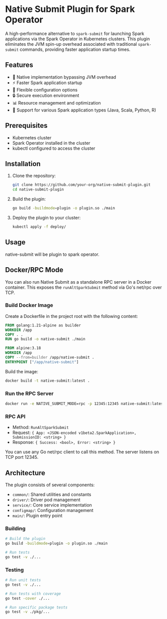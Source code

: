 # Native Submit Plugin for Spark Operator

A high-performance alternative to `spark-submit` for launching Spark applications via the Spark Operator in Kubernetes clusters. This plugin eliminates the JVM spin-up overhead associated with traditional `spark-submit` commands, providing faster application startup times.

## Features

- 🚀 Native implementation bypassing JVM overhead
- ⚡ Faster Spark application startup
- 🔧 Flexible configuration options
- 🔒 Secure execution environment
- 📊 Resource management and optimization
- 🔄 Support for various Spark application types (Java, Scala, Python, R)

## Prerequisites


- Kubernetes cluster
- Spark Operator installed in the cluster
- kubectl configured to access the cluster

## Installation

1. Clone the repository:
   ```bash
   git clone https://github.com/your-org/native-submit-plugin.git
   cd native-submit-plugin
   ```

2. Build the plugin:
   ```bash
   go build -buildmode=plugin -o plugin.so ./main
   ```

3. Deploy the plugin to your cluster:
   ```bash
   kubectl apply -f deploy/
   ```

## Usage
native-submit will be  plugin to spark operator.

## Docker/RPC Mode

You can also run Native Submit as a standalone RPC server in a Docker container. This exposes the `runAltSparkSubmit` method via Go's net/rpc over TCP.

### Build Docker Image

Create a Dockerfile in the project root with the following content:

```Dockerfile
FROM golang:1.21-alpine as builder
WORKDIR /app
COPY . .
RUN go build -o native-submit ./main

FROM alpine:3.18
WORKDIR /app
COPY --from=builder /app/native-submit .
ENTRYPOINT ["/app/native-submit"]
```

Build the image:

```bash
docker build -t native-submit:latest .
```

### Run the RPC Server

```bash
docker run -e NATIVE_SUBMIT_MODE=rpc -p 12345:12345 native-submit:latest
```

### RPC API

- Method: `RunAltSparkSubmit`
- Request: `{ App: <JSON-encoded v1beta2.SparkApplication>, SubmissionID: <string> }`
- Response: `{ Success: <bool>, Error: <string> }`

You can use any Go net/rpc client to call this method. The server listens on TCP port 12345.

## Architecture

The plugin consists of several components:

- `common/`: Shared utilities and constants
- `driver/`: Driver pod management
- `service/`: Core service implementation
- `configmap/`: Configuration management
- `main/`: Plugin entry point


### Building

```bash
# Build the plugin
go build -buildmode=plugin -o plugin.so ./main

# Run tests
go test -v ./...
```

### Testing

```bash
# Run unit tests
go test -v ./...

# Run tests with coverage
go test -cover ./...

# Run specific package tests
go test -v ./pkg/...
```
